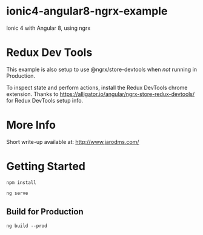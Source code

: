 # ionic4-angular8-ngrx-example
Ionic 4 with Angular 8, using ngrx 

# Redux Dev Tools
This example is also setup to use @ngrx/store-devtools when _not_ running in Production. 

To inspect state and perform actions, install the Redux DevTools chrome extension. Thanks to https://alligator.io/angular/ngrx-store-redux-devtools/ for Redux DevTools setup info. 


# More Info
Short write-up available at: http://www.jarodms.com/


# Getting Started
```npm install```

```ng serve``` 

## Build for Production
```ng build --prod```
